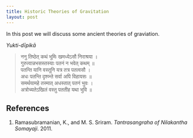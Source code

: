 ```yaml
---
title: Historic Theories of Gravitation
layout: post
---
```


In this post we will discuss some ancient theories of graviation.

*Yukti-dı̄pikā*

> ननु तिष्ठेत् कथं भूमिः खमध्येऽसौ निराश्रया । \
> गुरुत्वान्नभसस्तस्याः पतनं न भवेत् कथम् ॥ \
> पतन्ति यानि वस्तूनि यत्र तत्र पतत्वसौ । \
> अधः पतन्ति दृश्य्न्ते सर्वा अपि विहायसः ॥ \
> समर्थयामहे तस्मात्‌ अधस्तात्‌ पतनं भुवः । \
> अत्रोच्यतेऽखिलं वस्तु पततीह यथा भुवि ॥


## References

1. Ramasubramanian, K., and M. S. Sriram. *Tantrasangraha of Nilakantha Somayaji*. 2011.
